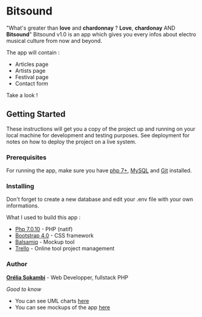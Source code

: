 
# Bitsound 
"What's greater than **love** and **chardonnay** ? **Love**, **chardonay** AND **Bitsound**"
Bitsound v1.0 is an app which gives you every infos about electro musical culture from now and beyond. 

The app will contain :
* Articles page
* Artists page
* Festival page
* Contact form

Take a look !

## Getting Started

These instructions will get you a copy of the project up and running on your local machine for development and testing purposes. See deployment for notes on how to deploy the project on a live system.

### Prerequisites

For running the app, make sure you have [php 7+](http://php.net/downloads.php), [MySQL](https://www.mysql.com/fr/downloads/) and [Git](https://git-scm.com/downloads) installed.

### Installing

Don't forget to create a new database and edit your .env file with your own informations.

What I used to build this app :

* [Php 7.0.10](http://php.net/downloads.php) - PHP (natif)
* [Bootstrap 4.0](https://getbootstrap.com/) - CSS framework
* [Balsamiq](https://balsamiq.com/) - Mockup tool
* [Trello](https://trello.com/b/WqGHlGBr/blogelectrolu) - Online tool project management

### Author

**[Orélia Sokambi](https://oreliask.github.io/MDBootstrap-Landing-page/index.html)** - Web Developper, fullstack PHP

*Good to know*

* You can see UML charts [here](https://github.com/OreliaSk/PHP-natif-Bitsound_v1/tree/master/tools/UML)
* You can see mockups of the app [here](https://github.com/OreliaSk/PHP-natif-Bitsound_v1/tree/master/tools/mockup)
